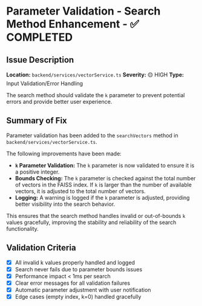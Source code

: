 # Parameter Validation - Search Method Enhancement - ✅ COMPLETED

## Issue Description
**Location:** `backend/services/vectorService.ts`
**Severity:** 🟡 HIGH
**Type:** Input Validation/Error Handling

The search method should validate the `k` parameter to prevent potential errors and provide better user experience.

## Summary of Fix
Parameter validation has been added to the `searchVectors` method in `backend/services/vectorService.ts`.

The following improvements have been made:

- **`k` Parameter Validation:** The `k` parameter is now validated to ensure it is a positive integer.
- **Bounds Checking:** The `k` parameter is checked against the total number of vectors in the FAISS index. If `k` is larger than the number of available vectors, it is adjusted to the total number of vectors.
- **Logging:** A warning is logged if the `k` parameter is adjusted, providing better visibility into the search behavior.

This ensures that the search method handles invalid or out-of-bounds `k` values gracefully, improving the stability and reliability of the search functionality.

## Validation Criteria
- [x] All invalid k values properly handled and logged
- [x] Search never fails due to parameter bounds issues
- [x] Performance impact < 1ms per search
- [x] Clear error messages for all validation failures
- [x] Automatic parameter adjustment with user notification
- [x] Edge cases (empty index, k=0) handled gracefully